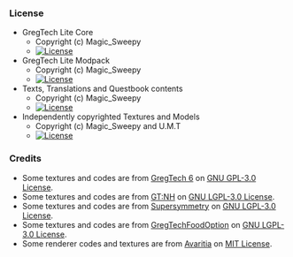 ### License

- GregTech Lite Core
  - Copyright (c) Magic_Sweepy
  - [![License](https://img.shields.io/badge/License-Apache2.0-red.svg?style=flat-square)](http://www.apache.org/licenses/)
- GregTech Lite Modpack
  - Copyright (c) Magic_Sweepy
  - [![License](https://img.shields.io/badge/License-AGPLv3-blue.svg?style=flat-square)](https://gitlab.com/gregtech-lite/gregtech-lite/-/blob/main/license)
- Texts, Translations and Questbook contents
  - Copyright (c) Magic_Sweepy
  - [![License](https://img.shields.io/badge/License-CC%20BY--NC--SA%203.0-yellow.svg?style=flat-square)](https://creativecommons.org/licenses/by-nc-sa/3.0/)
- Independently copyrighted Textures and Models
  - Copyright (c) Magic_Sweepy and U.M.T
  - [![License](https://img.shields.io/badge/License-CC%20BY--NC--SA%203.0-yellow.svg?style=flat-square)](https://creativecommons.org/licenses/by-nc-sa/3.0/)

### Credits

- Some textures and codes are from [GregTech 6](https://github.com/GregTech6/gregtech6) on [GNU GPL-3.0 License](https://github.com/GregTech6/gregtech6/blob/master/LICENSE).
- Some textures and codes are from [GT:NH](https://github.com/GTNewHorizons/GT-New-Horizons-Modpack) on [GNU LGPL-3.0 License](https://github.com/GTNewHorizons/GT5-Unofficial/blob/master/LICENSE.txt).
- Some textures and codes are from [Supersymmetry](https://github.com/SymmetricDevs/Supersymmetry) on [GNU LGPL-3.0 License](https://github.com/SymmetricDevs/Supersymmetry/blob/master-ceu/LICENSE).
- Some textures and codes are from [GregTechFoodOption](https://github.com/bruberu/GregTechFoodOption) on [GNU LGPL-3.0 License](https://github.com/bruberu/GregTechFoodOption/blob/master/LICENSE.txt).
- Some renderer codes and textures are from [Avaritia](https://github.com/Morpheus1101/Avaritia) on [MIT License](https://github.com/Morpheus1101/Avaritia/blob/master/README.md).